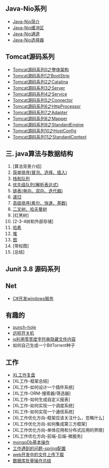 
## Java-Nio系列
* [Java-Nio简介](./Doc/java基础/JavaNio-简介.md)
* [Java-Nio缓冲区](Doc/java基础/JavaNio-缓冲区.md)
* [Java-Nio通道](Doc/java基础/JavaNio-Channel.md)
* [Java-Nio选择器](Doc/java基础/JavaNio-Selector.md)

## Tomcat源码系列
* [Tomcat源码系列0之整体架构](Doc/tomcat/Tomcat-Structure.md)
* [Tomcat源码系列1之BootStrip](Doc/tomcat/Tomcat-BootStrip.md)
* [Tomcat源码系列2之Catalina](Doc/tomcat/Tomcat-Catalina.md)
* [Tomcat源码系列3之Server](Doc/tomcat/Tomcat-StandardServer.md)
* [Tomcat源码系列4之Service](Doc/tomcat/Tomcat-StandardService.md)
* [Tomcat源码系列5之Connector](Doc/tomcat/Tomcat-Connector.md)
* [Tomcat源码系列6之HttpProcessor](Doc/tomcat/omcat-Connector-Httpprocessor.md)
* [Tomcat源码系列7之Adapter](Doc/tomcat/Tomcat-Adapter.md)
* [Tomcat源码系列8之Mapper](Doc/tomcat/Tomcat-Mapper-MapperListener.md)
* [Tomcat源码系列9之StandardEngine](Doc/tomcat/Tomcat-StandardEngine.md)
* [Tomcat源码系列10之HostConfig](Doc/tomcat/Tomcat-HostConfig.md)
* [Tomcat源码系列11之StandardContext](Doc/tomcat/Tomcat-StandardContext.md)


## 三. java算法与数据结构

1. [算法背景介绍]
2. [简单排序(冒泡、选择、插入)](./Doc/java基础/data_structures_01.md)
3. [栈和队列](./Doc/java基础/data_structures_02.md)
4. [优先级队列(解析表达式)](./Doc/java基础/data_structures_03.md)
5. [链表(单向、双向、迭代器)](./Doc/java基础/data_structures_04.md)
6. [递归](./Doc/java基础/data_structures_05.md)
7. [高级排序(希尔、快速、基数)](./Doc/java基础/data_structures_06.md)
8. [二叉树、哈夫曼树](./Doc/java基础/data_structures_07.md)
9. [红黑树]
10. [2-3-4树和外部存储]
11. [哈希](./Doc/java基础/data_structures_10.md)
12. [堆](./Doc/java基础/data_structures_11.md)
13. [图](./Doc/java基础/data_structures_12.md)
14. [带权图]
15. [总结]


## Junit 3.8 源码系列

## Net
* [C#开发windows服务](Doc/dotnet/windows-service.md)

## 有趣的


* [punch-hole](Doc/Temp/Punch-hole.md)
* [远程开关机](Doc/Temp/远程开关机.md)
* [js利用零宽度字符串隐藏文件内容](Doc/Temp/javascript零宽度字符串隐藏.md)
* 如何自己生成一个BitTorrent种子

## 工作
* [XL工作复盘](Doc/工作/工作.md)
* [XL工作-框架总结]
* [XL工作-如何设计一个插件系统]
* [XL工作-ORM-搜索器/筛选器]
* [XL工作-如何生成自定义报表]
* [XL工作-如何实现一个调度系统]
* [XL工作-如何实现一个通信系统]
* [XL工作优化方向-框架应该关注什么，忽略什么]
* [XL工作优化方向-如何集成第三方框架]
* [XL工作优化方向-单体应用和分布式应用的界限]
* [XL工作优化方向-前端-后端-微服务]
* [mongoDb基本操作](Doc/工作/mongoDb.md)
* [工作遇到的问题-spring配置](Doc/工作/Spring映射问题.md)
* [web开发中的文件上传下载](Doc/Temp/web开发中的文件上传下载.md)
* [数据库批量操作总结](Doc/Temp/数据库批量操作.md)

